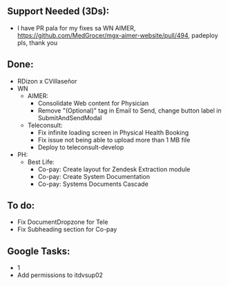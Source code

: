 ## Support Needed (3Ds):
  - I have PR pala for my fixes sa WN AIMER, https://github.com/MedGrocer/mgx-aimer-website/pull/494, padeploy pls, thank you
## Done:
  - RDizon x CVillaseñor
  - WN
    - AIMER:
      - Consolidate Web content for Physician
      - Remove "(Optional)" tag in Email to Send, change button label in SubmitAndSendModal
    - Teleconsult:
      - Fix infinite loading screen in Physical Health Booking
      - Fix issue not being able to upload more than 1 MB file
      - Deploy to teleconsult-develop
  - PH:
    - Best Life:
      - Co-pay: Create layout for Zendesk Extraction module
      - Co-pay: Create System Documentation
      - Co-pay: Systems Documents Cascade
## To do:
  - Fix DocumentDropzone for Tele
  - Fix Subheading section for Co-pay
## Google Tasks:
  - 1 
  - Add permissions to itdvsup02
